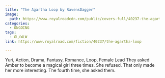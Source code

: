 ```yaml
---
title: "The Agartha Loop by RavensDagger"
image:
  path: https://www.royalroadcdn.com/public/covers-full/40237-the-agartha-loop.jpg
categories:
  - ONGOING
tags:
  - GL/WLW
link: https://www.royalroad.com/fiction/40237/the-agartha-loop

---
```

Yuri, Action, Drama, Fantasy, Romance, Loop, Female Lead
They asked Amber to become a magical girl three times. She refused. That only made her more interesting. The fourth time, she asked them.

